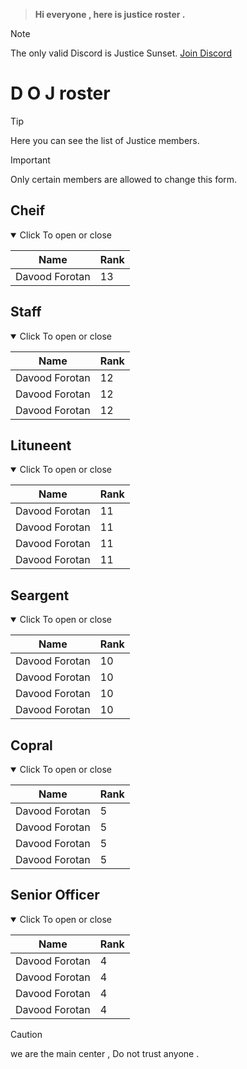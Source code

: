 > **Hi everyone , here is justice roster .**

> [!NOTE]
> The only valid Discord is Justice Sunset. [Join Discord](https://discord.gg/2xWYkMhnkY)

# D O J roster 

> [!TIP]
> Here you can see the list of Justice members.

> [!IMPORTANT]
> Only certain members are allowed to change this form.

## Cheif
<details open>
<summary>Click To open or close</summary>
  
| Name | Rank |
| ----------- | ----------- |
| Davood Forotan | 13 |

</details>

## Staff
<details open>
<summary>Click To open or close</summary>
  
| Name | Rank |
| ----------- | ----------- |
| Davood Forotan | 12 | -- staff 1
| Davood Forotan | 12 | -- staff 2
| Davood Forotan | 12 | -- staff 3

</details>

## Lituneent
<details open>
<summary>Click To open or close</summary>
  
| Name | Rank |
| ----------- | ----------- |
| Davood Forotan | 11 |
| Davood Forotan | 11 |
| Davood Forotan | 11 |
| Davood Forotan | 11 |

</details>

## Seargent
<details open>
<summary>Click To open or close</summary>
  
| Name | Rank |
| ----------- | ----------- |
| Davood Forotan | 10 |
| Davood Forotan | 10 |
| Davood Forotan | 10 |
| Davood Forotan | 10 |

</details>

## Copral
<details open>
<summary>Click To open or close</summary>
  
| Name | Rank |
| ----------- | ----------- |
| Davood Forotan | 5 |
| Davood Forotan | 5 |
| Davood Forotan | 5 |
| Davood Forotan | 5 |

</details>

## Senior Officer
<details open>
<summary>Click To open or close</summary>
  
| Name | Rank |
| ----------- | ----------- |
| Davood Forotan | 4 |
| Davood Forotan | 4 |
| Davood Forotan | 4 |
| Davood Forotan | 4 |

</details>

> [!CAUTION]
> we are the main center , Do not trust anyone .
